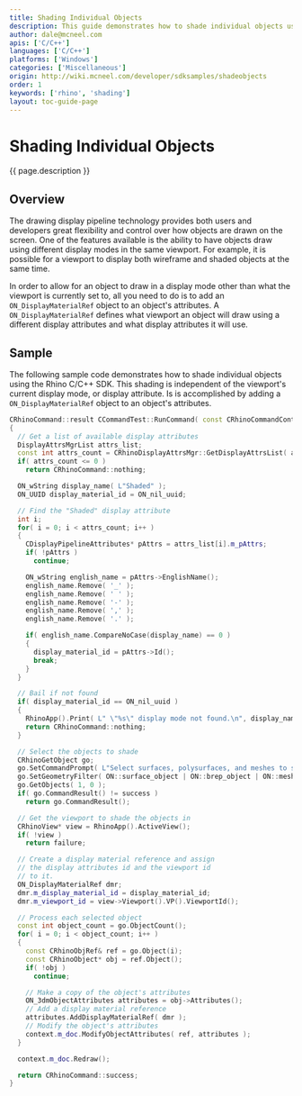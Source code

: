 ```yaml
---
title: Shading Individual Objects
description: This guide demonstrates how to shade individual objects using C/C++.
author: dale@mcneel.com
apis: ['C/C++']
languages: ['C/C++']
platforms: ['Windows']
categories: ['Miscellaneous']
origin: http://wiki.mcneel.com/developer/sdksamples/shadeobjects
order: 1
keywords: ['rhino', 'shading']
layout: toc-guide-page
---
```


# Shading Individual Objects

{{ page.description }}

## Overview

The drawing display pipeline technology provides both users and developers great flexibility and control over how objects are drawn on the screen.  One of the features available is the ability to have objects draw using different display modes in the same viewport.  For example, it is possible for a viewport to display both wireframe and shaded objects at the same time.

In order to allow for an object to draw in a display mode other than what the viewport is currently set to, all you need to do is to add an `ON_DisplayMaterialRef` object to an object's attributes.  A `ON_DisplayMaterialRef` defines what viewport an object will draw using a different display attributes and what display attributes it will use.

## Sample

The following sample code demonstrates how to shade individual objects using the Rhino C/C++ SDK.  This shading is independent of the viewport's current display mode, or display attribute.  Is is accomplished by adding a `ON_DisplayMaterialRef` object to an object's attributes.

```cpp
CRhinoCommand::result CCommandTest::RunCommand( const CRhinoCommandContext& context )
{
  // Get a list of available display attributes
  DisplayAttrsMgrList attrs_list;
  const int attrs_count = CRhinoDisplayAttrsMgr::GetDisplayAttrsList( attrs_list );
  if( attrs_count <= 0 )
    return CRhinoCommand::nothing;

  ON_wString display_name( L"Shaded" );
  ON_UUID display_material_id = ON_nil_uuid;

  // Find the "Shaded" display attribute
  int i;
  for( i = 0; i < attrs_count; i++ )
  {
    CDisplayPipelineAttributes* pAttrs = attrs_list[i].m_pAttrs;
    if( !pAttrs )
      continue;

    ON_wString english_name = pAttrs->EnglishName();
    english_name.Remove( '_' );
    english_name.Remove( ' ' );
    english_name.Remove( '-' );
    english_name.Remove( ',' );
    english_name.Remove( '.' );

    if( english_name.CompareNoCase(display_name) == 0 )
    {
      display_material_id = pAttrs->Id();
      break;
    }
  }

  // Bail if not found
  if( display_material_id == ON_nil_uuid )
  {
    RhinoApp().Print( L" \"%s\" display mode not found.\n", display_name );
    return CRhinoCommand::nothing;
  }

  // Select the objects to shade
  CRhinoGetObject go;
  go.SetCommandPrompt( L"Select surfaces, polysurfaces, and meshes to shade" );
  go.SetGeometryFilter( ON::surface_object | ON::brep_object | ON::mesh_object );
  go.GetObjects( 1, 0 );
  if( go.CommandResult() != success )
    return go.CommandResult();

  // Get the viewport to shade the objects in
  CRhinoView* view = RhinoApp().ActiveView();
  if( !view )
    return failure;

  // Create a display material reference and assign
  // the display attributes id and the viewport id
  // to it.
  ON_DisplayMaterialRef dmr;
  dmr.m_display_material_id = display_material_id;
  dmr.m_viewport_id = view->Viewport().VP().ViewportId();

  // Process each selected object
  const int object_count = go.ObjectCount();
  for( i = 0; i < object_count; i++ )
  {
    const CRhinoObjRef& ref = go.Object(i);
    const CRhinoObject* obj = ref.Object();
    if( !obj )
      continue;

    // Make a copy of the object's attributes
    ON_3dmObjectAttributes attributes = obj->Attributes();
    // Add a display material reference
    attributes.AddDisplayMaterialRef( dmr );
    // Modify the object's attributes
    context.m_doc.ModifyObjectAttributes( ref, attributes );
  }

  context.m_doc.Redraw();

  return CRhinoCommand::success;
}
```
